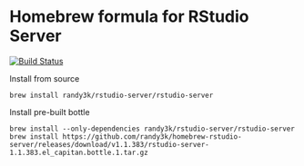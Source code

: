 # Homebrew formula for RStudio Server

[![Build Status](https://travis-ci.org/randy3k/homebrew-rstudio-server.svg?branch=master)](https://travis-ci.org/randy3k/homebrew-rstudio-server)

Install from source
```
brew install randy3k/rstudio-server/rstudio-server
```

Install pre-built bottle
```
brew install --only-dependencies randy3k/rstudio-server/rstudio-server
brew install https://github.com/randy3k/homebrew-rstudio-server/releases/download/v1.1.383/rstudio-server-1.1.383.el_capitan.bottle.1.tar.gz
```

